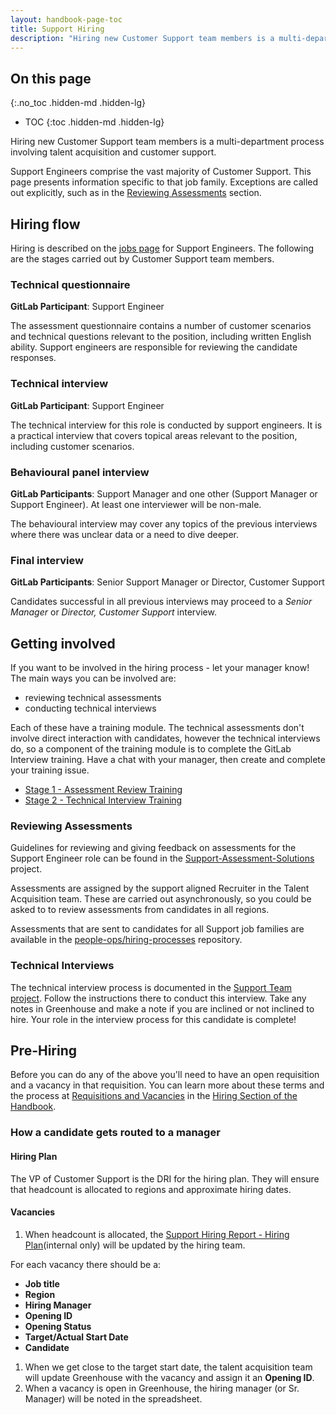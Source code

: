 ```yaml
---
layout: handbook-page-toc
title: Support Hiring
description: "Hiring new Customer Support team members is a multi-department process. An outline of the responsibilities of Customer Support in that process."
---
```


## On this page
{:.no_toc .hidden-md .hidden-lg}

- TOC
{:toc .hidden-md .hidden-lg}

Hiring new Customer Support team members is a multi-department process involving talent acquisition and customer support.

Support Engineers comprise the vast majority of Customer Support. This page presents information specific to that job family. Exceptions are called out explicitly, such as in the [Reviewing Assessments](#reviewing-assessments) section.

## Hiring flow

Hiring is described on the [jobs page](/job-families/engineering/support-engineer/#hiring-process) for Support Engineers. The following are the stages carried out by Customer Support team members.

### Technical questionnaire

**GitLab Participant**: Support Engineer

The assessment questionnaire contains a number of customer scenarios and technical questions relevant to the position, including written
English ability.  Support engineers are responsible for reviewing the candidate responses.

### Technical interview

**GitLab Participant**: Support Engineer

The technical interview for this role is conducted by support engineers. It is a practical interview that covers topical areas relevant to the position, including customer scenarios.

### Behavioural panel interview

**GitLab Participants**: Support Manager and one other (Support Manager or Support Engineer).  At least one interviewer will be non-male.

The behavioural interview may cover any topics of the previous interviews where there was unclear data or a need to dive deeper.

###  Final interview

**GitLab Participants**: Senior Support Manager or Director, Customer Support

Candidates successful in all previous interviews may proceed to a _Senior Manager_ or _Director, Customer Support_ interview.

## Getting involved
If you want to be involved in the hiring process - let your manager know! The main ways you can be involved are:
- reviewing technical assessments
- conducting technical interviews

Each of these have a training module.  The technical assessments don't involve direct interaction with candidates, however the technical interviews do, so a component of the training module is to complete the GitLab Interview training. Have a chat with your manager, then create and complete your training issue.

- [Stage 1 - Assessment Review Training](https://gitlab.com/gitlab-com/support/support-training/issues/new?issuable_template=Support%20Hiring%20-%20Stage1%20Assessment%20review%20training)
- [Stage 2 - Technical Interview Training](https://gitlab.com/gitlab-com/support/support-training/issues/new?issuable_template=Support%20Hiring%20-%20Stage2%20Technical%20Interview%20Training)


### Reviewing Assessments
Guidelines for reviewing and giving feedback on assessments for the Support Engineer role can be found in the [Support-Assessment-Solutions](https://gitlab.com/gitlab-com/support/support-assessment-solutions/-/blob/master/README.md) project. 

Assessments are assigned by the support aligned Recruiter in the Talent Acquisition team.  These are carried out asynchronously, so you could be asked to to review assessments from candidates in all regions. 

Assessments that are sent to candidates for all Support job families are available in the [people-ops/hiring-processes](https://gitlab.com/gitlab-com/people-ops/hiring-processes/tree/master/Engineering/Support) repository.


### Technical Interviews
The technical interview process is documented in the [Support Team project](https://gitlab.com/gitlab-com/support/tech-interview/se-interview). Follow the instructions there to conduct this interview. Take any notes in Greenhouse and make a note if you are inclined or not inclined to hire. Your role in the interview process for this candidate is complete!

## Pre-Hiring
Before you can do any of the above you'll need to have an open requisition and a vacancy in that requisition. You can learn more about these terms and the process at [Requisitions and Vacancies](/handbook/hiring/vacancies/) in the [Hiring Section of the Handbook](/handbook/hiring/).

### How a candidate gets routed to a manager

#### Hiring Plan
The VP of Customer Support is the DRI for the hiring plan. They will ensure that headcount is allocated to regions and approximate hiring dates.

#### Vacancies
1. When headcount is allocated, the [Support Hiring Report - Hiring Plan](https://drive.google.com/drive/u/0/search?q=title:%22support%20hiring%20reports%22)(internal only) will be updated by the hiring team.

For each vacancy there should be a:
- **Job title**
- **Region**
- **Hiring Manager**
- **Opening ID**
- **Opening Status**
- **Target/Actual Start Date**
- **Candidate**

1. When we get close to the target start date, the talent acquisition team will update Greenhouse with the vacancy and assign it an **Opening ID**.
1. When a vacancy is open in Greenhouse, the hiring manager (or Sr. Manager) will be noted in the spreadsheet.
